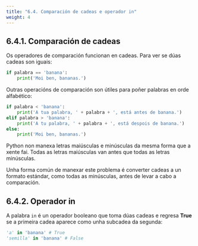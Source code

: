 ```yaml
---
title: "6.4. Comparación de cadeas e operador in"
weight: 4
---
```


## 6.4.1. Comparación de cadeas

Os operadores de comparación funcionan en cadeas. Para ver se dúas cadeas son iguais:

```python
if palabra == 'banana':
	print('Moi ben, bananas.')
```

Outras operacións de comparación son útiles para poñer palabras en orde alfabético:

```python
if palabra < 'banana':
	print('A tua palabra, ' + palabra + ', está antes de banana.')
elif palabra > 'banana':
	print('A tu palabra, ' + palabra + ', está despois de banana.')
else:
	print('Moi ben, bananas.')
```

Python non manexa letras maiúsculas e minúsculas da mesma forma que a xente fai. Todas as letras maiúsculas van antes que todas as letras minúsculas.

Unha forma común de manexar este problema é converter cadeas a un formato estándar, como todas as minúsculas, antes de levar a cabo a comparación.

## 6.4.2. Operador in

A palabra `in` é un operador booleano que toma dúas cadeas e regresa **True** se a primeira cadea aparece como unha subcadea da segunda:

```python
'a' in 'banana' # True
'semilla' in 'banana' # False
```